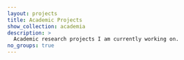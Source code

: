 ```yaml
---
layout: projects
title: Academic Projects
show_collection: academia
description: >
  Academic research projects I am currently working on.
no_groups: true
---
```

